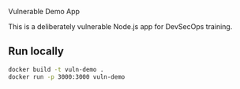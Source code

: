 Vulnerable Demo App

This is a deliberately vulnerable Node.js app for DevSecOps training.

## Run locally
```bash
docker build -t vuln-demo .
docker run -p 3000:3000 vuln-demo
